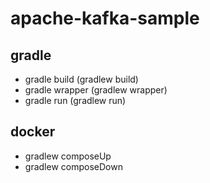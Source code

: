 # apache-kafka-sample

## gradle
- gradle build (gradlew build)
- gradle wrapper (gradlew wrapper)
- gradle run (gradlew run)

## docker
- gradlew composeUp
- gradlew composeDown

